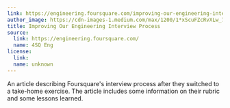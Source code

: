 ```yaml
---
link: https://engineering.foursquare.com/improving-our-engineering-interview-process-106173ba25a9
author_image: https://cdn-images-1.medium.com/max/1200/1*xScuFZcRvXLw_76WVZk1Xw.png
title: Improving Our Engineering Interview Process
source:
  link: https://engineering.foursquare.com/
  name: 4SQ Eng
license:
  link:
  name: unknown
---
```

<p>An article describing Foursquare's interview process after they switched to a take-home exercise. The article includes some information on their rubric and some lessons learned.</p>
